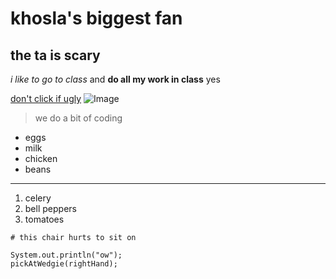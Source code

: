 # khosla's biggest fan
## the ta is scary

*i like to go to class* and **do all my work in class** yes

[don't click if ugly]([http://a.com](https://en.wikipedia.org/wiki/Pradeep_Khosla#/media/File:Pradeep_Khosla.jpg))
![Image](https://ca-times.brightspotcdn.com/dims4/default/864eac5/2147483647/strip/true/crop/798x449+0+0/resize/1200x675!/format/webp/quality/80/?url=https%3A%2F%2Fcalifornia-times-brightspot.s3.amazonaws.com%2F93%2Fc4%2F1c8b4bdb794d76c994647b930f9e%2Fla-1548012710-xi5xbky9w7-snap-image)

> we do a bit of coding

* eggs
* milk
* chicken
* beans

---

1. celery
2. bell peppers
3. tomatoes

```
# this chair hurts to sit on

System.out.println("ow");
pickAtWedgie(rightHand);

```
